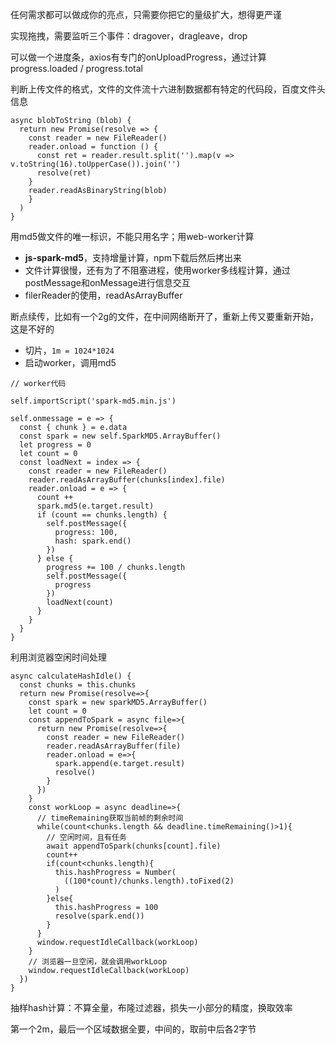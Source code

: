 任何需求都可以做成你的亮点，只需要你把它的量级扩大，想得更严谨

实现拖拽，需要监听三个事件：dragover，dragleave，drop

可以做一个进度条，axios有专门的onUploadProgress，通过计算progress.loaded / progress.total

判断上传文件的格式，文件的文件流十六进制数据都有特定的代码段，百度文件头信息

```
async blobToString (blob) {
  return new Promise(resolve => {
    const reader = new FileReader()
    reader.onload = function () {
      const ret = reader.result.split('').map(v => v.toString(16).toUpperCase()).join('')
      resolve(ret)
    }
    reader.readAsBinaryString(blob)
    }
  )
}
```

用md5做文件的唯一标识，不能只用名字；用web-worker计算

- **js-spark-md5**，支持增量计算，npm下载后然后拷出来
- 文件计算很慢，还有为了不阻塞进程，使用worker多线程计算，通过postMessage和onMessage进行信息交互
- filerReader的使用，readAsArrayBuffer

断点续传，比如有一个2g的文件，在中间网络断开了，重新上传又要重新开始，这是不好的

- 切片，`1m = 1024*1024`
- 启动worker，调用md5

```
// worker代码

self.importScript('spark-md5.min.js')

self.onmessage = e => {
  const { chunk } = e.data
  const spark = new self.SparkMD5.ArrayBuffer()
  let progress = 0
  let count = 0
  const loadNext = index => {
    const reader = new FileReader()
    reader.readAsArrayBuffer(chunks[index].file)
    reader.onload = e => {
      count ++
      spark.md5(e.target.result)
      if (count == chunks.length) {
        self.postMessage({
          progress: 100,
          hash: spark.end()
        })
      } else {
        progress += 100 / chunks.length
        self.postMessage({
          progress
        })
        loadNext(count)
      }
    }
  }
}
```

利用浏览器空闲时间处理

```
async calculateHashIdle() {
  const chunks = this.chunks
  return new Promise(resolve=>{
    const spark = new sparkMD5.ArrayBuffer()
    let count = 0 
    const appendToSpark = async file=>{
      return new Promise(resolve=>{
        const reader = new FileReader()
        reader.readAsArrayBuffer(file)
        reader.onload = e=>{
          spark.append(e.target.result)
          resolve()
        }
      })
    }
    const workLoop = async deadline=>{
      // timeRemaining获取当前帧的剩余时间
      while(count<chunks.length && deadline.timeRemaining()>1){
        // 空闲时间，且有任务
        await appendToSpark(chunks[count].file)
        count++
        if(count<chunks.length){
          this.hashProgress = Number(
            ((100*count)/chunks.length).toFixed(2)
          )
        }else{
          this.hashProgress = 100
          resolve(spark.end())
        }
      }
      window.requestIdleCallback(workLoop)
    }
    // 浏览器一旦空闲，就会调用workLoop
    window.requestIdleCallback(workLoop)
  })
}
```

抽样hash计算：不算全量，布隆过滤器，损失一小部分的精度，换取效率

第一个2m，最后一个区域数据全要，中间的，取前中后各2字节




